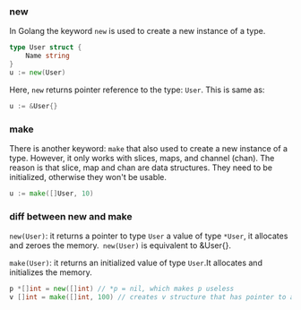 ### new
In Golang the keyword `new` is used to create a new instance of a type.
```go
type User struct {
    Name string
}
u := new(User)
```
Here, `new` returns pointer reference to the type: `User`.
This is same as:
```go
u := &User{}
```

### make
There is another keyword: `make` that also used to create a new instance of a type. However, it only works with slices, maps, and channel (chan). The reason is that slice, map and chan are data structures. They need to be initialized, otherwise they won't be usable.
```go
u := make([]User, 10)
```

### diff between new and make

`new(User)`: it returns a pointer to type `User` a value of type `*User`, it allocates and zeroes the memory.` new(User)` is equivalent to &User{}.

`make(User)`: it returns an initialized value of type `User`.It allocates and initializes the memory.

```go
p *[]int = new([]int) // *p = nil, which makes p useless
v []int = make([]int, 100) // creates v structure that has pointer to an array, length field, and capacity field. So, v is immediately usable.
```